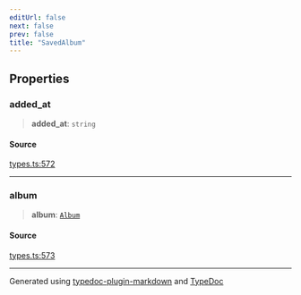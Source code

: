 ```yaml
---
editUrl: false
next: false
prev: false
title: "SavedAlbum"
---
```


## Properties

### added\_at

> **added\_at**: `string`

#### Source

[types.ts:572](https://github.com/fostertheweb/spotify-web-sdk/blob/b2835c1/src/types.ts#L572)

***

### album

> **album**: [`Album`](/api/interfaces/album/)

#### Source

[types.ts:573](https://github.com/fostertheweb/spotify-web-sdk/blob/b2835c1/src/types.ts#L573)

***

Generated using [typedoc-plugin-markdown](https://www.npmjs.com/package/typedoc-plugin-markdown) and [TypeDoc](https://typedoc.org/)
